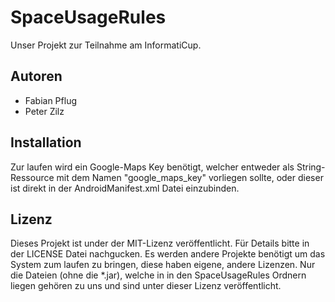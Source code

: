 SpaceUsageRules
===============

Unser Projekt zur Teilnahme am InformatiCup.


Autoren
-------
* Fabian Pflug
* Peter Zilz


Installation
------------

Zur laufen wird ein Google-Maps Key benötigt, welcher entweder als String-Ressource mit dem Namen "google_maps_key" vorliegen sollte, oder dieser ist direkt in der AndroidManifest.xml Datei einzubinden.


Lizenz
------
Dieses Projekt ist under der MIT-Lizenz veröffentlicht. Für Details bitte in der LICENSE Datei nachgucken.
Es werden andere Projekte benötigt um das System zum laufen zu bringen, diese haben eigene, andere Lizenzen. Nur die Dateien (ohne die *.jar), welche in in den SpaceUsageRules Ordnern liegen gehören zu uns und sind unter dieser Lizenz veröffentlicht.
